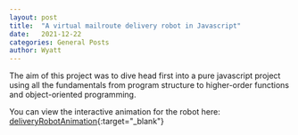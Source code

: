 ```yaml
---
layout: post
title:  "A virtual mailroute delivery robot in Javascript"
date:   2021-12-22
categories: General Posts
author: Wyatt 
---
```


The aim of this project was to dive head first into a pure javascript project 
using all the fundamentals from program structure to higher-order functions and object-oriented programming.

You can view the interactive animation for the robot here: [deliveryRobotAnimation](https://eagleeye33.github.io/mailRobot/){:target="_blank"}